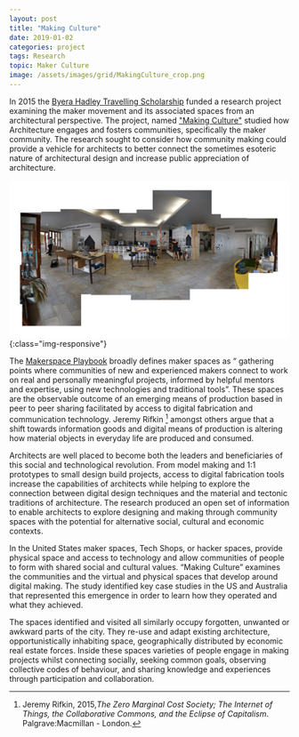 ```yaml
---
layout: post
title: "Making Culture"
date: 2019-01-02
categories: project
tags: Research
topic: Maker Culture
image: /assets/images/grid/MakingCulture_crop.png
---
```


In 2015 the [Byera Hadley Travelling Scholarship](https://www.architects.nsw.gov.au/public-resources/byera-hadley-travelling-scholarships1) funded a research project examining the maker movement and its associated spaces from an architectural perspective. The project, named ["Making Culture"](https://www.architects.nsw.gov.au/download/BHTS/MakingCulture_Chris_Bamborough_BHTS_2014.pdf) studied how Architecture engages and fosters communities, specifically the maker community. The research sought to consider how community making could provide a vehicle for architects to better connect the sometimes esoteric nature of architectural design and increase public appreciation of architecture.

![Making Culture](/images/MakingCulture1.png){:class="img-responsive"}

The [Makerspace Playbook](https://makered.org/wp-content/uploads/2014/09/Makerspace-Playbook-Feb-2013.pdf) broadly defines maker spaces as “ gathering points where communities of new and experienced makers connect to work on real and personally meaningful projects, informed by helpful mentors and expertise, using new technologies and traditional tools”. These spaces are the observable outcome of an emerging means of production based in peer to peer sharing facilitated by access to digital fabrication and communication technology. Jeremy Rifkin [^1] amongst others argue that a shift towards information goods and digital means of production is altering how material objects in everyday life are produced and consumed.

Architects are well placed to become both the leaders and beneficiaries of this social and technological revolution. From model making and 1:1 prototypes to small design build projects, access to digital fabrication tools increase the capabilities of architects while helping to explore the connection between digital design techniques and the material and tectonic traditions of architecture. The research produced an open set of information to enable architects to explore designing and making through community spaces with the potential for alternative social, cultural and economic contexts.

In the United States maker spaces, Tech Shops, or hacker spaces, provide physical space and access to technology and allow communities of people to form with shared social and cultural values. “Making Culture” examines the communities and the virtual and physical spaces that develop around digital making. The study identified key case studies in the US and Australia that represented this emergence in order to learn how they operated and what they achieved.

The spaces identified and visited all similarly occupy forgotten, unwanted or awkward parts of the city. They re-use and adapt existing architecture, opportunistically inhabiting space, geographically distributed by economic real estate forces. Inside these spaces varieties of people engage in making projects whilst connecting socially, seeking common goals, observing collective codes of behaviour, and sharing knowledge and experiences through participation and collaboration.

[^1]: Jeremy Rifkin, 2015,*The Zero Marginal Cost Society; The Internet of Things, the Collaborative Commons, and the Eclipse of Capitalism*. Palgrave:Macmillan - London.

